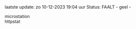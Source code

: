 laatste update: 
zo 10-12-2023 19:04   uur 
Status: FAALT - geel - 
<div class="service Y">microstation</div><div class="service G">httpstat</div>